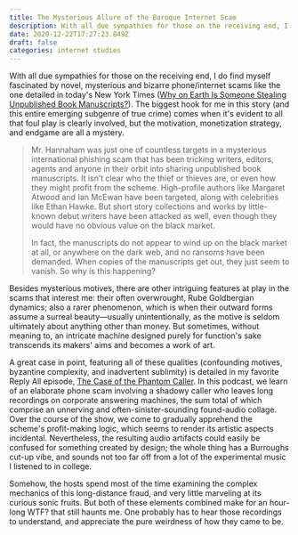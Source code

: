```yaml
---
title: The Mysterious Allure of the Baroque Internet Scam
description: With all due sympathies for those on the receiving end, I do find myself fascinated by novel, mysterious and bizarre phone/internet scams like the one detailed in today's New York Times.
date: 2020-12-22T17:27:23.849Z
draft: false
categories: internet studies
---
```

With all due sympathies for those on the receiving end, I do find myself fascinated by novel, mysterious and bizarre phone/internet scams like the one detailed in today's New York Times ([Why on Earth Is Someone Stealing Unpublished Book Manuscripts?](https://www.nytimes.com/2020/12/21/books/publishing-manuscripts-phishing-scam.html?referringSource=articleShare)). The biggest hook for me in this story (and this entire emerging subgenre of true crime) comes when it's evident to all that foul play is clearly involved, but the motivation, monetization strategy, and endgame are all a mystery.

> Mr. Hannaham was just one of countless targets in a mysterious international phishing scam that has been tricking writers, editors, agents and anyone in their orbit into sharing unpublished book manuscripts. It isn’t clear who the thief or thieves are, or even how they might profit from the scheme. High-profile authors like Margaret Atwood and Ian McEwan have been targeted, along with celebrities like Ethan Hawke. But short story collections and works by little-known debut writers have been attacked as well, even though they would have no obvious value on the black market.
>
> In fact, the manuscripts do not appear to wind up on the black market at all, or anywhere on the dark web, and no ransoms have been demanded. When copies of the manuscripts get out, they just seem to vanish. So why is this happening?

Besides mysterious motives, there are other intriguing features at play in the scams that interest me: their often overwrought, Rube Goldbergian dynamics; also a rarer phenomenon, which is when their outward forms assume a surreal beauty—usually unintentionally, as the motive is seldom ultimately about anything other than money. But sometimes, without meaning to, an intricate machine designed purely for function's sake transcends its makers' aims and becomes a work of art.

A great case in point, featuring all of these qualities (confounding motives, byzantine complexity, and inadvertent sublimity) is detailed in my favorite Reply All episode, [The Case of the Phantom Caller](https://gimletmedia.com/shows/reply-all/n8ho3a). In this podcast, we learn of an elaborate phone scam involving a shadowy caller who leaves long recordings on corporate answering machines, the sum total of which comprise an unnerving and often-sinister-sounding found-audio collage. Over the course of the show, we come to gradually apprehend the scheme's profit-making logic, which seems to render its artistic aspects incidental. Nevertheless, the resulting audio artifacts could easily be confused for something created by design; the whole thing has a Burroughs cut-up vibe, and sounds not too far off from a lot of the experimental music I listened to in college. 

Somehow, the hosts spend most of the time examining the complex mechanics of this long-distance fraud, and very little marveling at its curious sonic fruits. But both of these elements combined make for an hour-long WTF? that still haunts me. One probably has to hear those recordings to understand, and appreciate the pure weirdness of how they came to be.